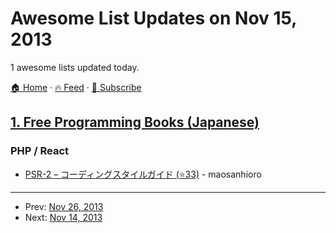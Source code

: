 # Awesome List Updates on Nov 15, 2013

1 awesome lists updated today.

[🏠 Home](/README.md) · [🔥 Feed](https://test.trackawesomelist.com/feed.xml) · [📮 Subscribe](https://trackawesomelist.us17.list-manage.com/subscribe?u=d2f0117aa829c83a63ec63c2f&id=36a103854c)



## [1. Free Programming Books (Japanese)](/content/EbookFoundation/free-programming-books/books/free-programming-books-ja/README.md)

### PHP / React

*   [PSR-2 – コーディングスタイルガイド (⭐33)](https://github.com/maosanhioro/fig-standards/blob/master/translation/PSR-2-coding-style-guide.md) - maosanhioro

---

- Prev: [Nov 26, 2013](/content/2013/11/26/README.md)
- Next: [Nov 14, 2013](/content/2013/11/14/README.md)